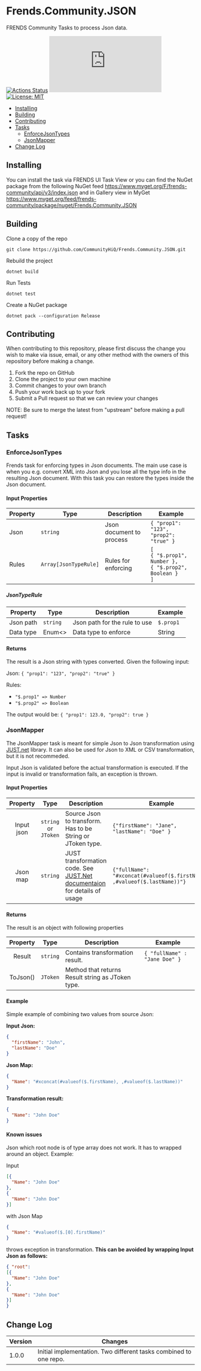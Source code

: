 # Frends.Community.JSON

FRENDS Community Tasks to process Json data.

[![Actions Status](https://github.com/CommunityHiQ/Frends.Community.JSON/workflows/PackAndPushAfterMerge/badge.svg)](https://github.com/CommunityHiQ/Frends.Community.JSON/actions) ![MyGet](https://img.shields.io/myget/frends-community/v/Frends.Community.JSON) [![License: MIT](https://img.shields.io/badge/License-MIT-yellow.svg)](https://opensource.org/licenses/MIT) 

- [Installing](#installing)
- [Building](#building)
- [Contributing](#contributing)
- [Tasks](#Tasks)
     - [EnforceJsonTypes](#EnforceJsonTypes)
     - [JsonMapper](#JsonMapper)
- [Change Log](#change-log)

## Installing

You can install the task via FRENDS UI Task View or you can find the NuGet package from the following NuGet feed
https://www.myget.org/F/frends-community/api/v3/index.json and in Gallery view in MyGet https://www.myget.org/feed/frends-community/package/nuget/Frends.Community.JSON

## Building

Clone a copy of the repo

`git clone https://github.com/CommunityHiQ/Frends.Community.JSON.git`

Rebuild the project

`dotnet build`

Run Tests

`dotnet test`

Create a NuGet package

`dotnet pack --configuration Release`

## Contributing
When contributing to this repository, please first discuss the change you wish to make via issue, email, or any other method with the owners of this repository before making a change.

1. Fork the repo on GitHub
2. Clone the project to your own machine
3. Commit changes to your own branch
4. Push your work back up to your fork
5. Submit a Pull request so that we can review your changes

NOTE: Be sure to merge the latest from "upstream" before making a pull request!

## Tasks

### EnforceJsonTypes

Frends task for enforcing types in Json documents. The main use case is when you e.g. convert XML into Json and you lose all the type info in the resulting Json document. With this task you can restore the types inside the Json document.

#### Input Properties

| Property             | Type                 | Description                          | Example |
| ---------------------| ---------------------| ------------------------------------ | ----- |
| Json | `string` | Json document to process | `{ "prop1": "123", "prop2": "true" }`
| Rules | `Array[JsonTypeRule]` | Rules for enforcing | `[`<br/>`{ "$.prop1", Number },`<br/>`{ "$.prop2", Boolean }`<br/>`]` |

##### JsonTypeRule

| Property             | Type                 | Description                          | Example |
| ---------------------| ---------------------| ------------------------------------ | ----- |
| Json path | `string` | Json path for the rule to use | `$.prop1` |
| Data type | Enum<> | Data type to enforce | String |


#### Returns

The result is a Json string with types converted. Given the following input:

Json:  `{ "prop1": "123", "prop2": "true" }`

Rules:
- `"$.prop1" => Number`
- `"$.prop2" => Boolean`

The output would be: `{ "prop1": 123.0, "prop2": true }`

### JsonMapper

The JsonMapper task is meant for simple Json to Json transformation using [JUST.net](https://github.com/WorkMaze/JUST.net) library. 
It can also be used for Json to XML or CSV transformation, but it is not recommeded.

Input Json is validated before the actual transformation is executed. If the input is invalid or transformation fails, an exception is thrown.

#### Input Properties

| Property     | Type	    | Description    | Example        |
|:------------:|:----------:|----------------|----------------|
| Input json | `string` or `JToken` | Source Json to transform. Has to be String or JToken type. | `{"firstName": "Jane", "lastName": "Doe" }` |
| Json map | `string` | JUST transformation code. See [JUST.Net documentaion](https://github.com/WorkMaze/JUST.net#just) for details of usage | `{"fullName": "#xconcat(#valueof($.firstName), ,#valueof($.lastName))"}` |

#### Returns

The result is an object with following properties

| Property     | Type	    | Description    | Example        |
|:------------:|:----------:|----------------|----------------|
| Result | `string` | Contains transformation result. | `{ "fullName" : "Jane Doe" }` |
| ToJson() | `JToken` | Method that returns Result string as JToken type. | |

#### Example

Simple example of combining two values from source Json:

**Input Json:**
```json
{
  "firstName": "John",
  "lastName": "Doe"
}
```
**Json Map:**
```json
{
  "Name": "#xconcat(#valueof($.firstName), ,#valueof($.lastName))"
}
```

**Transformation result:**
```json
{
  "Name": "John Doe"
}
```

#### Known issues

Json which root node is of type array does not work. It has to wrapped around an object.
Example:

Input
```json
[{
  "Name": "John Doe"
},
{
  "Name": "John Doe"
}]
```
with Json Map
```json
{
  "Name": "#valueof($.[0].firstName)"
}
```
throws exception in transformation. **This can be avoided by wrapping Input Json as follows:**

```json
{ "root":
[{
  "Name": "John Doe"
},
{
  "Name": "John Doe"
}]
}
```

## Change Log

| Version | Changes |
| ------- | ------- |
| 1.0.0   | Initial implementation. Two different tasks combined to one repo. |
